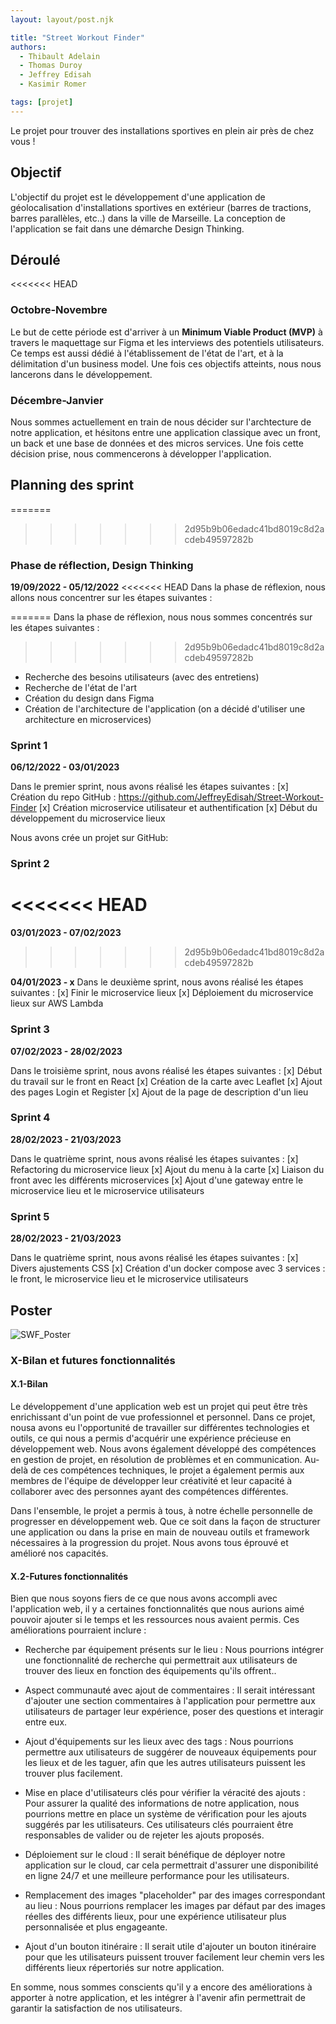 ```yaml
---
layout: layout/post.njk

title: "Street Workout Finder"
authors:
  - Thibault Adelain
  - Thomas Duroy
  - Jeffrey Edisah
  - Kasimir Romer

tags: [projet]
---
```

<!-- début résumé -->
Le projet pour trouver des installations sportives en plein air près de chez vous !
<!-- fin résumé -->

## Objectif

L'objectif du projet est le développement d'une application de géolocalisation d'installations sportives en extérieur (barres de tractions, barres parallèles, etc..) dans la ville de Marseille. La conception de l'application se fait dans une démarche Design Thinking.

## Déroulé 

<<<<<<< HEAD
### Octobre-Novembre

Le but de cette période est d'arriver à un **Minimum Viable Product (MVP)** à travers le maquettage sur Figma et les interviews des potentiels utilisateurs. Ce temps est aussi dédié à l'établissement de l'état de l'art, et à la délimitation d'un business model. Une fois ces objectifs atteints, nous nous lancerons dans le développement.

### Décembre-Janvier

Nous sommes actuellement en train de nous décider sur l'archtecture de notre application, et hésitons entre une application classique avec un front, un back et une base de données et des micros services.
Une fois cette décision prise, nous commencerons à développer l'application.

## Planning des sprint

=======
>>>>>>> 2d95b9b06edadc41bd8019c8d2acdeb49597282b
### Phase de réflection, Design Thinking

**19/09/2022 - 05/12/2022**
<<<<<<< HEAD
Dans la phase de réflexion, nous allons nous concentrer sur les étapes suivantes :

=======
Dans la phase de réflexion, nous nous sommes concentrés sur les étapes suivantes :
>>>>>>> 2d95b9b06edadc41bd8019c8d2acdeb49597282b
- Recherche des besoins utilisateurs (avec des entretiens)
- Recherche de l'état de l'art
- Création du design dans Figma
- Création de l'architecture de l'application (on a décidé d'utiliser une architecture en microservices)

### Sprint 1

**06/12/2022 - 03/01/2023**

Dans le premier sprint, nous avons réalisé les étapes suivantes :
[x] Création du repo GitHub : https://github.com/JeffreyEdisah/Street-Workout-Finder
[x] Création microservice utilisateur et authentification
[x] Début du développement du microservice lieux

Nous avons crée un projet sur GitHub: 

### Sprint 2
<<<<<<< HEAD
=======
**03/01/2023 - 07/02/2023**
>>>>>>> 2d95b9b06edadc41bd8019c8d2acdeb49597282b

**04/01/2023 - x**
Dans le deuxième sprint, nous avons réalisé les étapes suivantes :
[x] Finir le microservice lieux
[x] Déploiement du microservice lieux sur AWS Lambda

### Sprint 3
**07/02/2023 - 28/02/2023**

Dans le troisième sprint, nous avons réalisé les étapes suivantes :
[x] Début du travail sur le front en React
[x] Création de la carte avec Leaflet
[x] Ajout des pages Login et Register
[x] Ajout de la page de description d'un lieu

### Sprint 4
**28/02/2023 - 21/03/2023**

Dans le quatrième sprint, nous avons réalisé les étapes suivantes :
[x] Refactoring du microservice lieux
[x] Ajout du menu à la carte
[x] Liaison du front avec les différents microservices
[x] Ajout d'une gateway entre le microservice lieu et le microservice utilisateurs

### Sprint 5
**28/02/2023 - 21/03/2023**

Dans le quatrième sprint, nous avons réalisé les étapes suivantes :
[x] Divers ajustements CSS
[x] Création d'un docker compose avec 3 services : le front, le microservice lieu et le microservice utilisateurs

## Poster

![SWF_Poster](SWF_Poster.png)

### X-Bilan et futures fonctionnalités

#### X.1-Bilan

Le développement d'une application web est un projet qui peut être très enrichissant d'un point de vue professionnel et personnel. Dans ce projet, nousa avons eu l'opportunité de travailler sur différentes technologies et outils, ce qui nous a permis d'acquérir une expérience précieuse en développement web. Nous avons également développé des compétences en gestion de projet, en résolution de problèmes et en communication. Au-delà de ces compétences techniques, le projet a également permis aux membres de l'équipe de développer leur créativité et leur capacité à collaborer avec des personnes ayant des compétences différentes.

Dans l'ensemble, le projet a permis à tous, à notre échelle personnelle de progresser en développement web. Que ce soit dans la façon de structurer une application ou dans la prise en main de nouveau outils et framework nécessaires à la progression du projet. Nous avons tous éprouvé et amélioré nos capacités.

#### X.2-Futures fonctionnalités

Bien que nous soyons fiers de ce que nous avons accompli avec l'application web, il y a certaines fonctionnalités que nous aurions aimé pouvoir ajouter si le temps et les ressources nous avaient permis. Ces améliorations pourraient inclure :

- Recherche par équipement présents sur le lieu : Nous pourrions intégrer une fonctionnalité de recherche qui permettrait aux utilisateurs de trouver des lieux en fonction des équipements qu'ils offrent..

- Aspect communauté avec ajout de commentaires : Il serait intéressant d'ajouter une section commentaires à l'application pour permettre aux utilisateurs de partager leur expérience, poser des questions et interagir entre eux.

- Ajout d'équipements sur les lieux avec des tags : Nous pourrions permettre aux utilisateurs de suggérer de nouveaux équipements pour les lieux et de les taguer, afin que les autres utilisateurs puissent les trouver plus facilement.

- Mise en place d'utilisateurs clés pour vérifier la véracité des ajouts : Pour assurer la qualité des informations de notre application, nous pourrions mettre en place un système de vérification pour les ajouts suggérés par les utilisateurs. Ces utilisateurs clés pourraient être responsables de valider ou de rejeter les ajouts proposés.

- Déploiement sur le cloud : Il serait bénéfique de déployer notre application sur le cloud, car cela permettrait d'assurer une disponibilité en ligne 24/7 et une meilleure performance pour les utilisateurs.

- Remplacement des images "placeholder" par des images correspondant au lieu : Nous pourrions remplacer les images par défaut par des images réelles des différents lieux, pour une expérience utilisateur plus personnalisée et plus engageante.

- Ajout d'un bouton itinéraire : Il serait utile d'ajouter un bouton itinéraire pour que les utilisateurs puissent trouver facilement leur chemin vers les différents lieux répertoriés sur notre application.
  
En somme, nous sommes conscients qu'il y a encore des améliorations à apporter à notre application, et les intégrer à l'avenir afin permettrait de garantir la satisfaction de nos utilisateurs.
